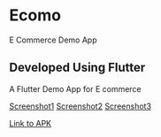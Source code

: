 # Ecomo

E Commerce Demo App

## Developed Using Flutter

A Flutter Demo App for E commerce

[Screenshot1]()
[Screenshot2]()
[Screenshot3]()

[Link to APK]()

